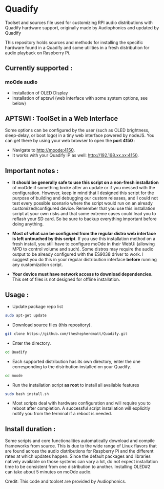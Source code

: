 # Quadify
Toolset and sources file used for customizing RPI audio distributions with Quadify hardware support, originally made by Audiophonics and updated by Quadify

This repository holds sources and methods for installing the specific hardware found in a Quadify and some utilities in a fresh distribution for audio playback on Raspberry Pi. 

## Currently supported : 
  
### moOde audio
* Installation of OLED Display
* Installation of aptswi (web interface with some system options, see below) 

## APTSWI : ToolSet in a Web Interface
Some options can be configured by the user (such as OLED brightness, sleep-delay, or boot logo) in a tiny web interface powered by nodeJS. 
You can get there by using your web browser to open the **port 4150** : 
* Navigate to [http://moode:4150](http://moode:4150.). 
* It works with your Quadify IP as well: http://192.168.xx.xx:4150.

## Important notes : 
* **It should be generally safe to use this script on a non-fresh installation** of moOde if something broke after an update or if you messed with the configuration. However, keep in mind that I designed this script for the purpose of building and debugging our custom releases, and I could not test every possible scenario where the script would run on an already customized/configured device. Remember that you use this installation script at your own risks and that some extreme cases could lead you to reflash your SD card. So be sure to backup everything important before doing anything. 

* **Most of what can be configured from the regular distro web interface is left untouched by this script**. If you use this installation method on a fresh install, you still have to configure moOde in their WebUi (allowing MPD to control volume and such). Some distros may require the audio output to be already configured with the ES9038 driver to work. I suggest you do this in your regular distribution interface **before** running any customization script.

* **Your device must have network access to download dependencies.** This set of files is not designed for offline installation.

## Usage : 

* Update package repo list
```bash
sudo apt-get update
```

* Download source files (this repository).
```bash
git clone https://github.com/theshepherdmatt/Quadify.git
```

* Enter the directory.
```bash
cd Quadify
```

* Each supported distribution has its own directory, enter the one corresponding to the distribution installed on your Quadify. 
```bash
cd moode
```

* Run the installation script **as root** to install all available features
```bash
sudo bash install.sh
```

* Most scripts deal with hardware configuration and will require you to reboot after completion. A successful script installation will explicitly notify you from the terminal if a reboot is needed.

## Install duration :
Some scripts and core functionalities automatically download and compile frameworks from source. This is due to the wide range of Linux flavors that are found across the audio distributions for Raspberry Pi and the different rates at which updates happen. Since the default packages and libraries natively available on those systems can vary a lot, do not expect installation time to be consistent from one distribution to another. Installing OLED#2 can take about 5 minutes on moOde audio.

Credit: This code and toolset are provided by Audiophonics.
